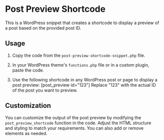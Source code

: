 # Post Preview Shortcode

This is a WordPress snippet that creates a shortcode to display a preview of a post based on the provided post ID.

## Usage

1. Copy the code from the `post-preview-shortcode-snippet.php` file.

2. In your WordPress theme's `functions.php` file or in a custom plugin, paste the code.

3. Use the following shortcode in any WordPress post or page to display a post preview: [post_preview id="123"]
Replace "123" with the actual ID of the post you want to preview.

## Customization

You can customize the output of the post preview by modifying the `post_preview_shortcode` function in the code. Adjust the HTML structure and styling to match your requirements. You can also add or remove elements as needed.



